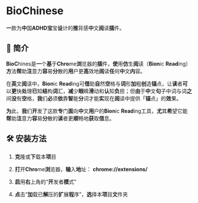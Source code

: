 # BioChinese
**一**款为**中**国<b>ADHD</b>**宝**宝**设**计的**推**背感**中**文**阅**读**插**件。

## 🧠 <b>简介</b>  

**BioC**hines是**一**个**基**于**Chro**me**浏**览器的**插**件，**使**用**仿**生**阅**读（**Bion**ic **Read**ing）**方**法**帮**助**注**意力**容**易**分**散的**用**户更**高**效地**阅**读**任**何**中**文**内**容。

在**英**文**阅**读中，<b>Bion</b>ic <b>Read</b>ing可**借**助**自**然**空**格与**词**形**加**粗**创**造**锚**点，让**读**者**可**以**更**快**处**理**已**知**结**构**词**汇，**减**少**眼**睛**滑**动和**认**知**负**担；但**由**于**中**文**句**子中词与词**之**间**没**有**空**格，**我**们**必**须**依**靠**智**能**分**词才能**实**现在**阅**读中提供「**锚**点」的**效**果。

**为**此，**我**们**开**发了这款**专**门**面**向**中**文**用**户的**Bion**ic **Read**ing工具，**尤**其**希**望它能**帮**助**注**意力**容**易**分**散的**读**者更**顺**畅地**获**取**信**息。

## 🛠️ <b>安装方法</b>
  1. **克**隆或**下**载本**项**目

  2. **打**开**Chro**me**浏**览器，**输**入**地**址：
   **chrome://extensions/**

  3. **启**用**右**上角的“**开**发者**模**式”

  4. **点**击“**加**载已**解**压的**扩**展**程**序”，**选**择本**项**目**文**件夹
